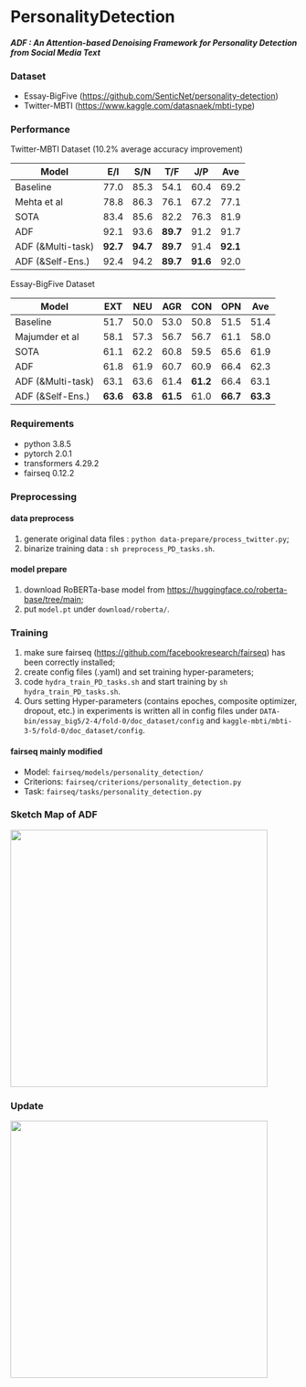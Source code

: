 # PersonalityDetection

#### ***ADF : An Attention-based Denoising Framework for Personality Detection from Social Media Text***

### Dataset
- Essay-BigFive (https://github.com/SenticNet/personality-detection)
- Twitter-MBTI (https://www.kaggle.com/datasnaek/mbti-type)

### Performance
Twitter-MBTI Dataset (10.2% average accuracy improvement)

| Model  | E/I  | S/N  | T/F  |  J/P | Ave  |
| ------------ | ------------ | ------------ | ------------ | ------------ | ------------ |
|  Baseline |  77.0 | 85.3  | 54.1  | 60.4  | 69.2  |
| Mehta et al | 78.8  | 86.3  | 76.1  | 67.2  |  77.1 |
|  SOTA | 83.4  | 85.6  | 82.2  | 76.3  | 81.9  |
|  ADF |  92.1 | 93.6  |  **89.7** | 91.2  |  91.7 |
|  ADF (&Multi-task) | **92.7**  |  **94.7** | **89.7**  | 91.4  | **92.1** |
|  ADF (&Self-Ens.) | 92.4  |  94.2 | **89.7**  | **91.6**  | 92.0  |

Essay-BigFive Dataset

| Model  | EXT  | NEU  | AGR  |  CON | OPN |Ave |
| ------------ | ------------ | ------------ | ------------ | ------------ | ------------ | ------------ |
|  Baseline |  51.7 | 50.0   |  53.0  |  50.8  |  51.5  |  51.4  |
| Majumder et al  |  58.1  |  57.3  | 56.7   |  56.7   | 61.1   | 58.0   |
|  SOTA |  61.1  |   62.2  | 60.8   |  59.5 |  65.6  |  61.9  |
|  ADF |  61.8  |  61.9  |  60.7  | 60.9  |  66.4  |  62.3  |
|  ADF (&Multi-task) |  63.1  |  63.6 |  61.4  |  **61.2** |  66.4 |  63.1  |
|  ADF (&Self-Ens.) |  **63.6**  |  **63.8**  |  **61.5** |  61.0  | **66.7** |   **63.3** |

### Requirements
- python 3.8.5
- pytorch 2.0.1
- transformers 4.29.2
- fairseq 0.12.2

### Preprocessing
#### data preprocess
1.  generate original data files : `python data-prepare/process_twitter.py`;
2.  binarize training data : `sh preprocess_PD_tasks.sh`.

#### model prepare
1. download RoBERTa-base model from https://huggingface.co/roberta-base/tree/main;
2. put `model.pt` under `download/roberta/`.

### Training
1. make sure fairseq (https://github.com/facebookresearch/fairseq) has been correctly installed;
2. create config files (.yaml) and set training hyper-parameters;
3. code `hydra_train_PD_tasks.sh` and start training by `sh hydra_train_PD_tasks.sh`.
4. Ours setting Hyper-parameters (contains epoches, composite optimizer, dropout, etc.) in experiments is written all in config files under `DATA-bin/essay_big5/2-4/fold-0/doc_dataset/config` and `kaggle-mbti/mbti-3-5/fold-0/doc_dataset/config`.

#### fairseq mainly modified
- Model: `fairseq/models/personality_detection/`
- Criterions: `fairseq/criterions/personality_detection.py`
- Task: `fairseq/tasks/personality_detection.py`


### Sketch Map of ADF

<img src="https://github.com/Once2gain/PersonalityDetection/assets/66986397/251f87c4-3012-42c2-a333-ac7a93bfa65f" width="450px">

### Update

<img src="https://github.com/user-attachments/assets/254449a2-ef22-4bea-a9c3-a4e0c5fdeff2" width="450px">


